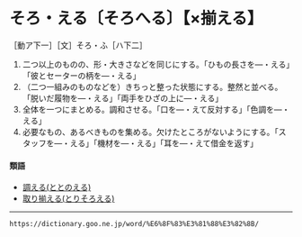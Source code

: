 # そろ・える〔そろへる〕【×揃える】

［動ア下一］［文］そろ・ふ［ハ下二］
1.  二つ以上のものの、形・大きさなどを同じにする。「ひもの長さを―・える」「彼とセーターの柄を―・える」
2.  （二つ一組みのものなどを）きちっと整った状態にする。整然と並べる。「脱いだ履物を―・える」「両手をひざの上に―・える」
3.  全体を一つにまとめる。調和させる。「口を―・えて反対する」「色調を―・える」
4.  必要なもの、あるべきものを集める。欠けたところがないようにする。「スタッフを―・える」「機材を―・える」「耳を―・えて借金を返す」
    

#### 類語

-   [調える(ととのえる)](%E3%81%A8%E3%81%A8%E3%81%AE%E3%81%88%E3%82%8B%EF%BC%88%E6%95%B4%E3%81%88%E3%82%8B%EF%BC%8F%E8%AA%BF%E3%81%88%E3%82%8B%EF%BC%8F%E6%96%89%E3%81%88%E3%82%8B%EF%BC%89.md)
-   [取り揃える(とりそろえる)](https://dictionary.goo.ne.jp/word/%E5%8F%96%E3%82%8A%E6%8F%83%E3%81%88%E3%82%8B/#jn-161200)

---
`https://dictionary.goo.ne.jp/word/%E6%8F%83%E3%81%88%E3%82%8B/`